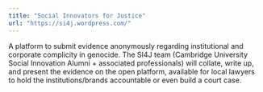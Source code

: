```yaml
---
title: "Social Innovators for Justice"
url: "https://si4j.wordpress.com/"
---
```


A platform to submit evidence anonymously regarding institutional and corporate
complicity in genocide. The SI4J team (Cambridge University Social Innovation
Alumni + associated professionals) will collate, write up, and present the
evidence on the open platform, available for local lawyers to hold the
institutions/brands accountable or even build a court case.

